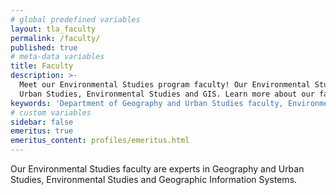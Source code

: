 ```yaml
---
# global predefined variables
layout: tla_faculty
permalink: /faculty/
published: true
# meta-data variables
title: Faculty
description: >-
  Meet our Environmental Studies program faculty! Our Environmental Studies faculty are experts in Geography and 
  Urban Studies, Environmental Studies and GIS. Learn more about our faculty at the College of Liberal Arts at Temple University.
keywords: 'Department of Geography and Urban Studies faculty, Environmental Studies faculty, Environmental Studies program'
# custom variables
sidebar: false
emeritus: true
emeritus_content: profiles/emeritus.html
---
```

Our Environmental Studies faculty are experts in Geography and Urban Studies, Environmental Studies and Geographic Information Systems.
